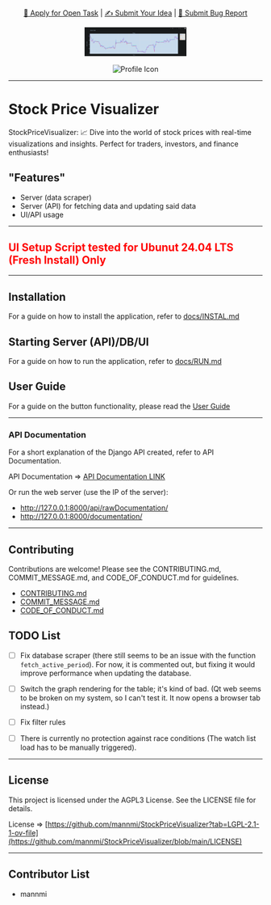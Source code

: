 <p align="center">
  <a href="https://github.com/mannmi/StockPriceVisualizer/issues?q=is%3Aopen+is%3Aissue+-label%3A%22Application+Proposal%22+-label%3A%22WIP%22+">🚀 Apply for Open Task</a> | <a href="https://github.com/mannmi/StockPriceVisualizer/issues">✍️ Submit Your Idea</a> | <a href="https://github.com/mannmi/StockPriceVisualizer/issues/new?assignees=&labels=&projects=&template=bug_report.md&title="> 🐛 Submit Bug Report</a>
</p>

<p align="center">
  <!-- PSE Acceleration Program logo -->
  <img width=40% src="docs/images/screenImage.png">
</p>

<p align="center">
  <img src="PROFILE_PICTURE_URL" alt="Profile Icon" />
</p>

---

# Stock Price Visualizer

StockPriceVisualizer: 📈 Dive into the world of stock prices with real-time visualizations and insights. Perfect for traders, investors, and finance enthusiasts!

## "Features"

- Server (data scraper)
- Server (API) for fetching data and updating said data
- UI/API usage

--- 
## <font color="red"> UI Setup Script tested for Ubunut 24.04 LTS (Fresh Install) Only </font>

---

## Installation

For a guide on how to install the application, refer to [docs/INSTAL.md](docs/INSTAL.md)

## Starting Server (API)/DB/UI

For a guide on how to run the application, refer to [docs/RUN.md](docs/RUN.md)

## User Guide

For a guide on the button functionality, please read the [User Guide](docs/USING_APP.md)  

---

### API Documentation

For a short explanation of the Django API created, refer to API Documentation.  

API Documentation => [API Documentation LINK](docs/API_DOCUMENTATION.md)

Or run the web server (use the IP of the server):
- http://127.0.0.1:8000/api/rawDocumentation/
- http://127.0.0.1:8000/documentation/

---

## Contributing

Contributions are welcome! Please see the CONTRIBUTING.md, COMMIT_MESSAGE.md, and CODE_OF_CONDUCT.md for guidelines.  

* [CONTRIBUTING.md](docs/CONTRIBUTING.md)
* [COMMIT_MESSAGE.md](docs/COMMIT_MESSAGE.md)
* [CODE_OF_CONDUCT.md](docs/CODE_OF_CONDUCT.md)

## TODO List

- [ ] Fix database scraper (there still seems to be an issue with the function `fetch_active_period`). For now, it is commented out, but fixing it would improve performance when updating the database.
- [ ] Switch the graph rendering for the table; it's kind of bad. (Qt web seems to be broken on my system, so I can't test it. It now opens a browser tab instead.)
- [ ] Fix filter rules
- [ ] There is currently no protection against race conditions (The watch list load has to be manually triggered).


--- 

## License

This project is licensed under the AGPL3 License. See the LICENSE file for details.  

License => [https://github.com/mannmi/StockPriceVisualizer?tab=LGPL-2.1-1-ov-file](https://github.com/mannmi/StockPriceVisualizer/blob/main/LICENSE)

---

## Contributor List

- mannmi
